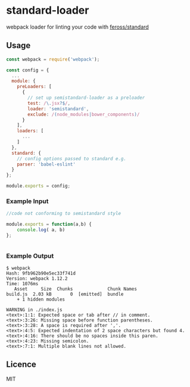 # standard-loader

webpack loader for linting your code with [feross/standard](https://github.com/feross/standard)

## Usage

```js
const webpack = require('webpack');

const config = {
  ...
  module: {
    preLoaders: [
      {
        // set up semistandard-loader as a preloader
        test: /\.jsx?$/,
        loader: 'semistandard',
        exclude: /(node_modules|bower_components)/
      }
    ],
    loaders: [
      ...
    ]
  },
  standard: {
    // config options passed to standard e.g.
    parser: 'babel-eslint'
  }
};

module.exports = config;
```

### Example Input

```js
//code not conforming to semistandard style

module.exports = function(a,b) {
    console.log( a, b)
};



```

### Example Output
```
$ webpack
Hash: 9fb962b90e5ec33f741d
Version: webpack 1.12.2
Time: 1076ms
   Asset     Size  Chunks             Chunk Names
build.js  2.03 kB       0  [emitted]  bundle
    + 1 hidden modules

WARNING in ./index.js
<text>:1:1: Expected space or tab after // in comment.
<text>:3:26: Missing space before function parentheses.
<text>:3:28: A space is required after ','.
<text>:4:5: Expected indentation of 2 space characters but found 4.
<text>:4:16: There should be no spaces inside this paren.
<text>:4:23: Missing semicolon.
<text>:7:1: Multiple blank lines not allowed.
```

## Licence

MIT
